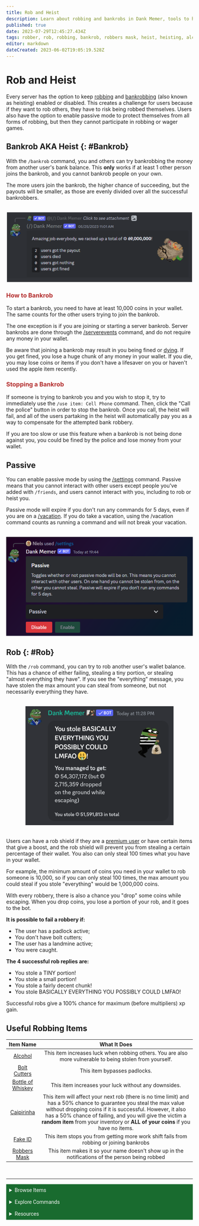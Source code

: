 ```yaml
---
title: Rob and Heist
description: Learn about robbing and bankrobs in Dank Memer, tools to help you rob, and how to protect yourself.
published: true
date: 2023-07-29T12:45:27.434Z
tags: robber, rob, robbing, bankrob, robbers mask, heist, heisting, alcohol, whiskey, bottle of whiskey, dank memer wiki, dankmemer wiki
editor: markdown
dateCreated: 2023-06-02T19:05:19.528Z
---
```


# Rob and Heist
Every server has the option to keep [robbing](/Bot-features/Currency-Commands/Rob-and-Heist#Rob) and [bankrobbing](/Bot-features/Currency-Commands/Rob-and-Heist#Bankrob) (also known as heisting) enabled or disabled. This creates a challenge for users because if they want to rob others, they have to risk being robbed themselves. Users also have the option to enable passive mode to protect themselves from all forms of robbing, but then they cannot participate in robbing or wager games.


## Bankrob AKA Heist {: #Bankrob}
With the `/bankrob` command, you and others can try bankrobbing the money from another user's bank balance. This **only** works if at least 1 other person joins the bankrob, and you cannot bankrob people on your own. 

The more users join the bankrob, the higher chance of succeeding, but the payouts will be smaller, as those are evenly divided over all the successful bankrobbers.

<br>
<center>
  <img src="/bot-features/robbing/bankrob2.png" alt="Bankrob." width=500>
</center>

### <font color =b32d2d>How to Bankrob</font> 
To start a bankrob, you need to have at least 10,000 coins in your wallet. The same counts for the other users trying to join the bankrob.

The one exception is if you are joining or starting a server bankrob. Server bankrobs are done through the <a href="/Bot-features/Currency-Commands/Serverevents-and-Giveaways#Serverevents" target="_blank">/serverevents</a> command, and do not require any money in your wallet.

Be aware that joining a bankrob may result in you being fined or <a href="https://dankmemer.lol/community/blog/death" target="_blank">dying</a>. If you get fined, you lose a huge chunk of any money in your wallet. If you die, you may lose coins or items if you don't have a lifesaver on you or haven't used the apple item recently.

### <font color =b32d2d>Stopping a Bankrob</font> 
If someone is trying to bankrob you and you wish to stop it, try to immediately use the `/use item: Cell Phone` command. Then, click the "Call the police" button in order to stop the bankrob. Once you call, the heist will fail, and all of the users partaking in the heist will automatically pay you as a way to compensate for the attempted bank robbery.

If you are too slow or use this feature when a bankrob is not being done against you, you could be fined by the police and lose money from your wallet.

## Passive
You can enable passive mode by using the <a href="/Bot-features/Utility-and-Config-Commands/Config-Commands#Settings" target="_blank">/settings</a> command. Passive means that you cannot interact with other users except people you've added with `/friends`, and users cannot interact with you, including to rob or heist you. 

Passive mode will expire if you don't run any commands for 5 days, even if you are on a <a href="/Bot-features/Currency-Commands/Basic-Commands#Vacation" target="_blank">/vacation</a>. If you do take a vacation, using the /vacation command counts as running a command and will not break your vacation.

<br>
<center>
<img src="/bot-features/robbing/passive.png" alt="passive.">
</center>

## Rob {: #Rob}
With the `/rob` command, you can try to rob another user's wallet balance. This has a chance of either failing, stealing a tiny portion, or stealing "almost everything they have". If you see the "everything" message, you have stolen the max amount you can steal from someone, but not necessarily everything they have. 

<br>
<center>
  <img src="/bot-features/robbing/rob.png" alt="Rob." Width=400>
</center>
<br>

Users can have a rob shield if they are a <a href="/About-Dank-Memer/Premium-users" target="_blank">premium user</a> or have certain items that give a boost, and the rob shield will prevent you from stealing a certain percentage of their wallet. You also can only steal 100 times what you have in your wallet. 

For example, the minimum amount of coins you need in your wallet to rob someone is 10,000, so if you can only steal 100 times, the max amount you could steal if you stole "everything" would be 1,000,000 coins. 

With every robbery, there is also a chance you "drop" some coins while escaping. When you drop coins, you lose a portion of your rob, and it goes to the bot.


**It is possible to fail a robbery if:**

- The user has a padlock active;
- You don't have bolt cutters;
- The user has a landmine active;
- You were caught.

**The 4 successful rob replies are:**

- You stole a TINY portion!
- You stole a small portion!
- You stole a fairly decent chunk!
- You stole BASICALLY EVERYTHING YOU POSSIBLY COULD LMFAO!

Successful robs give a 100% chance for maximum (before multipliers) xp gain.

## Useful Robbing Items

| Item Name | What It Does |
|:------:|:----:|
| <a href="https://dankmemer.wiki/en/Items/Power-ups#Alcohol" target="_blank">Alcohol</a> | This item increases luck when robbing others. You are also more vulnerable to being stolen from yourself. |
| <a href="https://dankmemer.wiki/en/Items/Collectables#BoltCutters" target="_blank">Bolt Cutters</a> | This item bypasses padlocks. |
| <a href="https://dankmemer.wiki/en/Items/Power-ups#BottleofWhiskey" target="_blank">Bottle of Whiskey</a> | This item increases your luck without any downsides. |
| <a href="https://dankmemer.wiki/en/Items/Power-ups#Caipirinha" target="_blank">Caipirinha</a> | This item will affect your next rob (there is no time limit) and has a 50% chance to guarantee you steal the max value without dropping coins if it is successful. However, it also has a 50% chance of failing, and you will give the victim a **random item** from your inventory or **ALL of your coins** if you have no items. |
| <a href="https://dankmemer.wiki/en/Items/Tools#FakeID" target="_blank">Fake ID</a> | This item stops you from getting more work shift fails from robbing or joining bankrobs |
| <a href="https://dankmemer.wiki/en/Items/Power-ups#RobbersMask" target="_blank">Robbers Mask</a> | This item makes it so your name doesn't show up in the notifications of the person being robbed |

<br>

---


<body>
  <details closed>
    <summary style="background-color:#196b2f; color:#F5F5F5; font: 14px Roboto; padding: 8px;">Browse Items</summary>
      <div style="text-align: center;">  
      <p style="font: 12px Roboto; padding: 0 8px 3px 8px;">
          <a href="/Items/Collectables" target="_blank">Collectables</a> &#x2022; <a href="/Items/Consumables" target="_blank">Consumables</a> &#x2022; <a href="/Items/Drops" target="_blank">Drops</a> &#x2022; <a href="/Items/Lootboxes" target="_blank">Lootboxes</a> &#x2022; <a href="/Items/Packs" target="_blank">Packs</a> &#x2022; <a href="/Items/Power-ups" target="_blank">Power-ups</a> &#x2022; <a href="/Items/Sellables" target="_blank">Sellables</a> &#x2022; <a href="/Items/Tools" target="_blank">Tools</a>
        </p>
         </div>
    </details>
</body>

<body>
  <details closed>
    <summary style="background-color:#196b2f; color:#F5F5F5; font: 14px Roboto; padding: 8px;">Explore Commands</summary>
    <details>
      <summary style="background-color:#72ad70; color:#000000; font: 12px Roboto; padding: 8px;">Currency Commands</summary>
      <div style="text-align: center;"> 
      <p style="font: 12px Roboto; padding: 0 8px 3px 8px;"> <a href="/Bot-features/Currency-Commands/Achievements" target="_blank">Achievements</a> &#x2022; <a href="/Bot-features/Currency-Commands/Advancements" target="_blank">Advancements - (</a> <a href="/Bot-features/Currency-Commands/Advancements#LevelRewards" target="_blank">Levels</a>, <a href="/Bot-features/Currency-Commands/Advancements#Omega" target="_blank">Omega</a>, <a href="/Bot-features/Currency-Commands/Advancements#Prestige" target="_blank">Prestige</a>, <a href="/Bot-features/Currency-Commands/Advancements/Upgrades" target="_blank">Upgrades</a>, <a href="/Bot-features/Currency-Commands/Advancements#Vote" target="_blank"> Vote</a>) <br> <a href="/Bot-features/Currency-Commands/Adventure" target="_blank">Adventure</a> &#x2022; <a href="/Bot-features/Currency-Commands/Badges" target="_blank">Badges</a> &#x2022; <a href="/Bot-features/Currency-Commands/Basic-Commands#Balance" target="_blank">Balance</a> &#x2022; <a href="/Bot-features/Currency-Commands/Rob-and-Heist#Bankrob" target="_blank">Bankrob</a> &#x2022; <a href="/Bot-features/Currency-Commands/Grind-Commands#Beg" target="_blank">Beg</a> &#x2022; <a href="/Bot-features/Currency-Commands/Bundles" target="_blank">Bundles</a> &#x2022; <a href="/Bot-features/Fun-Games-Image/Fun-and-Images#Compare" target="_blank">Compare</a> &#x2022; <a href="/Bot-features/Currency-Commands/Basic-Commands#Craft" target="_blank">Craft</a> &#x2022; <a href="/Bot-features/Currency-Commands/Grind-Commands#Crime" target="_blank">Crime</a> <br><a href="/Bot-features/Currency-Commands/Basic-Commands#Currencylog" target="_blank">Currencylog</a> &#x2022; <a href="/Bot-features/Currency-Commands/Basic-Commands#Daily" target="_blank">Daily</a> &#x2022; <a href="/Bot-features/Currency-Commands/Basic-Commands#Deposit" target="_blank">Deposit</a> &#x2022; <a href="/Bot-features/Currency-Commands/Grind-Commands#Dig" target="_blank">Dig</a> &#x2022; <a href="/Items/Drops" target="_blank">Drops</a> &#x2022; <a href="/Bot-features/Currency-Commands/Farm" target="_blank">Farm</a> &#x2022; <a href="/Bot-features/Currency-Commands/Grind-Commands#Fish" target="_blank">Fish</a> &#x2022; <a href="/Bot-features/Currency-Commands/Friends" target="_blank">Friends</a> &#x2022; <a href="/Bot-features/Currency-Commands/Serverevents-and-Giveaways#Giveaways" target="_blank">Giveaway</a> &#x2022; <a href="/Bot-features/Currency-Commands/Grind-Commands#Highlow" target="_blank">Highlow</a> <br> <a href="/Bot-features/Currency-Commands/Grind-Commands#Hunt" target="_blank">Hunt</a> &#x2022; <a href="/Bot-features/Currency-Commands/Basic-Commands#Inventory" target="_blank">Inventory</a> &#x2022; <a href="/Bot-features/Currency-Commands/Basic-Commands#Item" target="_blank">Item</a> &#x2022; <a href="/Bot-features/Currency-Commands/Leaderboards" target="_blank">Leaderboard</a> &#x2022; <a href="/Bot-features/Currency-Commands/Lotteries" target="_blank">Lottery</a> &#x2022; <a href="/Bot-features/Currency-Commands/Market" target="_blank">Market</a> &#x2022; <a href="/Bot-features/Currency-Commands/Marriage" target="_blank">Marriage</a> &#x2022; <a href="/Bot-features/Currency-Commands/Advancements/Upgrades#Monthly" target="_blank">Monthly</a> <br> <a href="/Bot-features/Currency-Commands/Multipliers" target="_blank">Multipliers</a> &#x2022; <a href="/Bot-features/Currency-Commands/Basic-Commands#Notifications" target="_blank">Notifications</a> &#x2022; <a href="/Bot-features/Currency-Commands/Pets" target="_blank">Pets</a>  &#x2022; <a href="/Bot-features/Currency-Commands/Grind-Commands#Postmemes" target="_blank">Postmemes</a> &#x2022; <a href="/Bot-features/Currency-Commands/Basic-Commands/Profile" target="_blank">Profile</a> &#x2022; <a href="/Bot-features/Currency-Commands/Quests" target="_blank">Quests</a> &#x2022; <a href="/Bot-features/Currency-Commands/Basic-Commands#Remove" target="_blank">Remove</a> &#x2022; <a href="/Bot-features/Currency-Commands/Rob-and-Heist#Rob" target="_blank">Rob</a> <br> <a href="/Bot-features/Currency-Commands/Grind-Commands#Scratch" target="_blank">Scratch</a> &#x2022; <a href="/Bot-features/Currency-Commands/Grind-Commands#Search" target="_blank">Search</a> &#x2022; <a href="/Bot-features/Currency-Commands/Serverevents-and-Giveaways#Serverevents" target="_blank">Serverevents</a> &#x2022; <a href="/Bot-features/Currency-Commands/Basic-Commands#Shop" target="_blank">Shop</a> &#x2022; <a href="/Bot-features/Currency-Commands/Basic-Commands/Profile#Showcase" target="_blank">Showcase</a> &#x2022; <a href="/Bot-features/Currency-Commands/Skins" target="_blank">Skins</a> &#x2022; <a href="/Bot-features/Currency-Commands/Grind-Commands#Stream" target="_blank">Stream</a> &#x2022; <a href="/Bot-features/Utility-and-Config-Commands/Utility-Commands#Taxcalc" target="_blank">Taxcalc</a> <br> <a href="/Bot-features/Currency-Commands/Basic-Commands/Profile#Titles" target="_blank">Title</a> &#x2022; <a href="/Bot-features/Currency-Commands/Basic-Commands#Use" target="_blank">Use</a> &#x2022; <a href="/Bot-features/Currency-Commands/Basic-Commands#Vacation" target="_blank">Vacation</a> &#x2022; <a href="/Bot-features/Fun-Games-Image/Games-and-Wagers#Wagers" target="_blank">Wager</a> &#x2022; <a href="/About-Dank-Memer/Premium-users#Weekly" target="_blank">Weekly</a> &#x2022; <a href="/Bot-features/Currency-Commands/Basic-Commands#Withdraw" target="_blank">Withdraw</a> &#x2022; <a href="/Bot-features/Currency-Commands/Work" target="_blank">Work</a> </p>
      </div>
    </details>
    <details>
      <summary style="background-color:#72ad70; color:#000000; font: 12px Roboto; padding: 8px;">Fun, Game, and Image Commands</summary>
      <div style="text-align: center;"> 
      <p style="font: 12px Roboto; padding: 0 8px 3px 8px;"><a href="/Bot-features/Fun-Games-Image/Fun-and-Images#Ball" target="_blank">8ball</a> &#x2022; <a href="/Bot-features/Fun-Games-Image/Fun-and-Images#Animals" target="_blank">Animals</a> &#x2022;  <a href="/Bot-features/Fun-Games-Image/Fun-and-Images#Clap" target="_blank">Clap</a> &#x2022; <a href="/Bot-features/Fun-Games-Image/Games-and-Wagers#Fight" target="_blank">Fight</a> &#x2022; <a href="/Bot-features/Fun-Games-Image/Games-and-Wagers#Games" target="_blank">Game</a> &#x2022; <a href="/Bot-features/Fun-Games-Image/Fun-and-Images#Image" target="_blank">Image</a> &#x2022;  <a href="/Bot-features/Fun-Games-Image/Fun-and-Images#Meme" target="_blank">Meme</a> &#x2022;  <a href="/Bot-features/Fun-Games-Image/Fun-and-Images#Rate" target="_blank">Rate</a> &#x2022; <a href="/Bot-features/Fun-Games-Image/Fun-and-Images#Trivia" target="_blank">Trivia</a> &#x2022;  <a href="/Bot-features/Fun-Games-Image/Fun-and-Images#Xkcd" target="_blank">Xkcd</a> </p>
      </div>
    </details>
    <details>
      <summary style="background-color:#72ad70; color:#000000; font: 12px Roboto,sans-serif; padding: 8px;">Utility and Config Commands</summary>
      <div style="text-align: center;"> 
      <p style="font: 12px Roboto; padding: 0 8px 3px 8px;">
        <a href="/Bot-features/Utility-and-Config-Commands/Config-Commands#Alert" target="_blank">Alert</a> &#x2022; <a href="/Bot-features/Utility-and-Config-Commands/Config-Commands#Audit" target="_blank">Audit</a> &#x2022; <a href="/Bot-features/Utility-and-Config-Commands/Config-Commands#Automeme" target="_blank">Automeme</a> &#x2022; <a href="/Bot-features/Utility-and-Config-Commands/Config-Commands#Block" target="_blank">Block</a> &#x2022; <a href="/Bot-features/Utility-and-Config-Commands/Config-Commands#Disableuse" target="_blank">Disableuse</a> &#x2022; <a href="/Bot-features/Utility-and-Config-Commands/Config-Commands#Flow" target="_blank">Flow</a> &#x2022; <a href="/Resources/help" target="_blank">Help</a> &#x2022; <a href="/Bot-features/Utility-and-Config-Commands/Utility-Commands#Invite" target="_blank">Invite</a> &#x2022; <a href="/About-Dank-Memer/About-the-bot#Partners" target="_blank">Partners</a> &#x2022; <a href="/Bot-features/Utility-and-Config-Commands/Utility-Commands#Ping" target="_blank">Ping</a> <br> <a href="/About-Dank-Memer/Premium-users#PremiumCommands" target="_blank">Premium</a> &#x2022; <a href="/Bot-features/Utility-and-Config-Commands/Utility-Commands#Reminders" target="_blank">Reminder</a> &#x2022; <a href="/Resources/Reports-and-appeals" target="_blank">Report</a> &#x2022; <a href="/Bot-features/Utility-and-Config-Commands/Utility-Commands#Reset" target="_blank">Resetmydata</a> &#x2022; <a href="/Bot-features/Utility-and-Config-Commands/Config-Commands#ServerSettings" target="_blank">Serversettings</a> &#x2022; <a href="/Bot-features/Utility-and-Config-Commands/Config-Commands#Settings" target="_blank">Settings</a> &#x2022; <a href="/Bot-features/Utility-and-Config-Commands/Utility-Commands#Usage" target="_blank">Usage</a> &#x2022; <a href="/About-Dank-Memer/Vote" target="_blank">Vote</a></p>
      </div>
    </details>
  </details>
</body>
    

<body>
  <details closed>
    <summary style="background-color:#196b2f; color:#F5F5F5; font: 14px Roboto, sans-serif; padding: 8px;">Resources</summary>
      <div style="text-align: center;">  
      <p style="font: 12px Roboto, sans-serif; padding: 0 8px 3px 8px;"><a href="/Resources/FAQ" target="_blank">Frequently Asked Questions (FAQ) </a> &#x2022;  <a href="/About-Dank-Memer/Bot-rules" target="_blank">Bot Rules</a> &#x2022; <a href="/Resources/Bot-tutorials" target="_blank">Bot Tutorials</a> <br> <a href="/Resources/Changelog" target="_blank">Changelog</a> &#x2022; <a href="/Resources/Community-made-tools" target="_blank">Community Made Tools</a> <br> <a href="/Resources/Dank-Blog" target="_blank">Dank Blog</a> &#x2022; <a href="/Resources/help" target="_blank">Help Commands</a> &#x2022; <a href="/Resources/Reports-and-appeals" target="_blank">Reports and Appeals</a>
        </p>
         </div>
    </details>
</body>